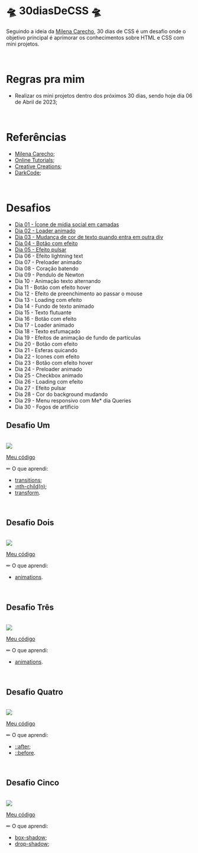 # 🛸 30diasDeCSS 🛸 

Seguindo a ideia da [Milena Carecho](https://github.com/MilenaCarecho/30diasDeCSS), 30 dias de CSS é um desafio onde o objetivo principal é aprimorar os conhecimentos sobre HTML e CSS com mini projetos. 

<br>

#  Regras pra mim 

* Realizar os mini projetos dentro dos próximos 30 dias, sendo hoje dia 06 de Abril de 2023;

<br>

# Referências 
* [Milena Carecho](https://github.com/MilenaCarecho/30diasDeCSS); 
* [Online Tutorials](https://www.youtube.com/channel/UCbwXnUipZsLfUckBPsC7Jog);
* [Creative Creations](https://www.youtube.com/channel/UCOKmVksbzoKJKmtu7rlEM1A);
* [DarkCode](https://www.youtube.com/channel/UCD3KVjbb7aq2OiOffuungzw);

<br>

# Desafios

* [Dia 01 - Ícone de mídia social em camadas](#desafio-um)
* [Dia 02 - Loader animado](#desafio-dois)
* [Dia 03 - Mudança de cor de texto quando entra em outra div](#desafio-três)
* [Dia 04 - Botão com efeito](#desafio-quatro)
* [Dia 05 - Efeito pulsar](#desafio-cinco)
* Dia 06 - Efeito lightning text
* Dia 07 - Preloader animado
* Dia 08 - Coração batendo
* Dia 09 - Pendulo de Newton
* Dia 10 - Animação texto alternando
* Dia 11 - Botão com efeito hover
* Dia 12 - Efeito de preenchimento ao passar o mouse
* Dia 13 - Loading com efeito
* Dia 14 - Fundo de texto animado
* Dia 15 - Texto flutuante
* Dia 16 - Botão com efeito
* Dia 17 - Loader animado
* Dia 18 - Texto esfumaçado
* Dia 19 - Efeitos de animação de fundo de partículas
* Dia 20 - Botão com efeito
* Dia 21 - Esferas quicando
* Dia 22 - Icones com efeito
* Dia 23 - Botão com efeito hover
* Dia 24 - Preloader animado
* Dia 25 - Checkbox animado
* Dia 26 - Loading com efeito
* Dia 27 - Efeito pulsar
* Dia 28 - Cor do background mudando
* Dia 29 - Menu responsivo com Me* dia Queries
* Dia 30 - Fogos de artificio

## Desafio Um
<br>

<img src="https://user-images.githubusercontent.com/73315527/230508351-e84bc76b-c186-426a-b2c4-71d423a8ce2e.gif">

[Meu código](https://github.com/amandakehl/trinta-dias-de-css/tree/main/desafios/dia%2001) 

✏ O que aprendi: <br>
* [transitions](https://www.w3schools.com/css/css3_transitions.asp);
* [:nth-child(n)](https://www.w3schools.com/cssref/sel_nth-child.php);
* [transform](https://www.w3schools.com/cssref/css3_pr_transform.php).

<br>

## Desafio Dois
<br>

<img src="https://user-images.githubusercontent.com/73315527/230515779-0ca07a7a-5d04-4e74-8a55-dfa06442e89a.gif">

[Meu código](https://github.com/amandakehl/trinta-dias-de-css/tree/main/desafios/dia%2002)

✏ O que aprendi: <br>
* [animations](https://www.w3schools.com/css/css3_animations.asp).


<br>

## Desafio Três
<br>

<img src="https://user-images.githubusercontent.com/73315527/230527389-cd7df187-88c2-41bd-bf28-43e0c0c4bd0a.gif">

[Meu código](https://github.com/amandakehl/trinta-dias-de-css/tree/main/desafios/dia%2003)

✏ O que aprendi: <br>
* [animations](https://www.w3schools.com/css/css3_animations.asp).

<br>

## Desafio Quatro
<br>

<img src="https://user-images.githubusercontent.com/73315527/230531420-23630e18-0a03-492c-ba84-67e4846eac79.gif">

[Meu código](https://github.com/amandakehl/trinta-dias-de-css/tree/main/desafios/dia%2004)

✏ O que aprendi: <br>
* [::after](https://www.w3schools.com/cssref/sel_after.php);
* [::before](https://www.w3schools.com/cssref/sel_before.php).

<br>

## Desafio Cinco
<br>

<img src="https://user-images.githubusercontent.com/73315527/230539859-375d144f-2196-4d63-9338-52c3b323aa1a.gif">

[Meu código](https://github.com/amandakehl/trinta-dias-de-css/tree/main/desafios/dia%2005)

✏ O que aprendi: <br>
* [box-shadow](https://developer.mozilla.org/pt-BR/docs/Web/CSS/box-shadow);
* [drop-shadow](https://developer.mozilla.org/en-US/docs/Web/CSS/filter-function/drop-shadow);
